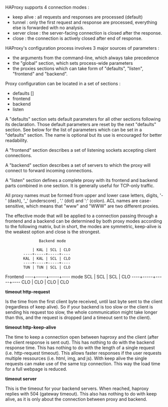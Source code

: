 
HAProxy supports 4 connection modes :
  - keep alive    : all requests and responses are processed (default)
  - tunnel        : only the first request and response are processed,
                    everything else is forwarded with no analysis.
  - server close  : the server-facing connection is closed after the response.
  - close         : the connection is actively closed after end of response.

HAProxy's configuration process involves 3 major sources of parameters :

  - the arguments from the command-line, which always take precedence
  - the "global" section, which sets process-wide parameters
  - the proxies sections which can take form of "defaults", "listen",
    "frontend" and "backend".


Proxy configuration can be located in a set of sections :
 - defaults [<name>]
 - frontend <name>
 - backend  <name>
 - listen   <name>

A "defaults" section sets default parameters for all other sections following
its declaration. Those default parameters are reset by the next "defaults"
section. See below for the list of parameters which can be set in a "defaults"
section. The name is optional but its use is encouraged for better readability.

A "frontend" section describes a set of listening sockets accepting client
connections.

A "backend" section describes a set of servers to which the proxy will connect
to forward incoming connections.

A "listen" section defines a complete proxy with its frontend and backend
parts combined in one section. It is generally useful for TCP-only traffic.

All proxy names must be formed from upper and lower case letters, digits,
'-' (dash), '_' (underscore) , '.' (dot) and ':' (colon). ACL names are
case-sensitive, which means that "www" and "WWW" are two different proxies.


The effective mode that will be applied to a connection passing through a
frontend and a backend can be determined by both proxy modes according to the
following matrix, but in short, the modes are symmetric, keep-alive is the
weakest option and close is the strongest.

                   Backend mode

                | KAL | SCL | CLO
            ----+-----+-----+----
            KAL | KAL | SCL | CLO
            ----+-----+-----+----
            TUN | TUN | SCL | CLO
 Frontend   ----+-----+-----+----
   mode     SCL | SCL | SCL | CLO
            ----+-----+-----+----
            CLO | CLO | CLO | CLO

**timeout http-request**

Is the time from the first client byte received, until last byte sent to the client (regardless of keep alive). So if your backend is too slow or the client is sending his request too slow, the whole communication might take longer than this, and the request is dropped (and a timeout sent to the client).

**timeout http-keep-alive**

The time to keep a connection open between haproxy and the client (after the client response is sent out). This has nothing to do with the backend response time. This has nothing to do with the length of a single request (i.e. http-request timeout). This allows faster responses if the user requests multiple ressources (i.e. html, img, and js). With keep alive the single requests can make use of the same tcp connection. This way the load time for a full webpage is reduced.

**timeout server**

This is the timeout for your backend servers. When reached, haproxy replies with 504 (gateway timeout). This also has nothing to do with keep alive, as it is only about the connection between proxy and backend.

